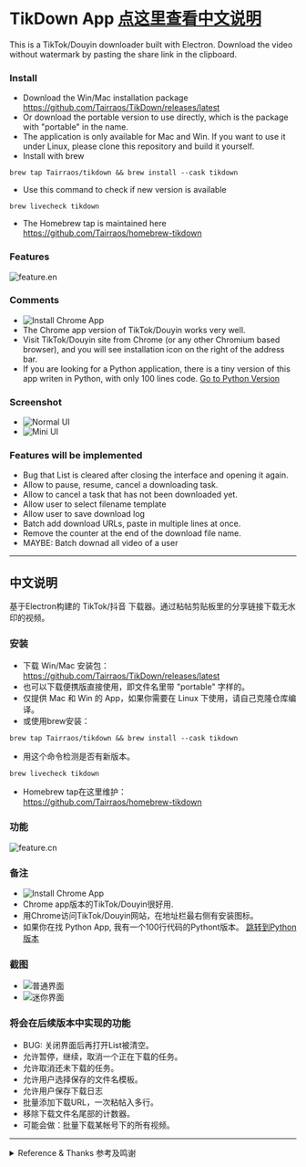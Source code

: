 # TikDown App [点这里查看中文说明](#中文说明)

This is a TikTok/Douyin downloader built with Electron. Download the video without watermark by pasting the share link in the clipboard.

### Install
- Download the Win/Mac installation package  
https://github.com/Tairraos/TikDown/releases/latest
- Or download the portable version to use directly, which is the package with "portable" in the name.
- The application is only available for Mac and Win. If you want to use it under Linux, please clone this repository and build it yourself.
- Install with brew
```
brew tap Tairraos/tikdown && brew install --cask tikdown
```
- Use this command to check if new version is available
```
brew livecheck tikdown
```
- The Homebrew tap is maintained here  
https://github.com/Tairraos/homebrew-tikdown

### Features
![feature.en](readme/feature.en.svg)


### Comments
- ![Install Chrome App](readme/install%20chrome%20app.png)
- The Chrome app version of TikTok/Douyin works very well. 
- Visit TikTok/Douyin site from Chrome (or any other Chromium based browser), and you will see installation icon on the right of the address bar. 
- If you are looking for a Python application, there is a tiny version of this app writen in Python, with only 100 lines code. [Go to Python Version](https://github.com/Tairraos/tiktok-downloader.py)


### Screenshot
- ![Normal UI](readme/ui.en.png)
- ![Mini UI](readme/miniui.en.png)

### Features will be implemented

- Bug that List is cleared after closing the interface and opening it again.
- Allow to pause, resume, cancel a downloading task.
- Allow to cancel a task that has not been downloaded yet.
- Allow user to select filename template
- Allow user to save download log
- Batch add download URLs, paste in multiple lines at once.
- Remove the counter at the end of the download file name.
- MAYBE: Batch downad all video of a user


****************************************

## 中文说明

基于Electron构建的 TikTok/抖音 下载器。通过粘帖剪贴板里的分享链接下载无水印的视频。

### 安装
- 下载 Win/Mac 安装包：  
https://github.com/Tairraos/TikDown/releases/latest
- 也可以下载便携版直接使用，即文件名里带 "portable" 字样的。
- 仅提供 Mac 和 Win 的 App，如果你需要在 Linux 下使用，请自己克隆仓库编译。
- 或使用brew安装：
```
brew tap Tairraos/tikdown && brew install --cask tikdown
```
- 用这个命令检测是否有新版本。
```
brew livecheck tikdown
```
- Homebrew tap在这里维护：  
https://github.com/Tairraos/homebrew-tikdown

### 功能
![feature.cn](readme/feature.cn.svg)


### 备注
- ![Install Chrome App](readme/install%20chrome%20app.png)
- Chrome app版本的TikTok/Douyin很好用.
- 用Chrome访问TikTok/Douyin网站，在地址栏最右侧有安装图标。
- 如果你在找 Python App, 我有一个100行代码的Pythont版本。 [跳转到Python版本](https://github.com/Tairraos/tiktok-downloader.py)


### 截图
- ![普通界面](readme/ui.cn.png)
- ![迷你界面](readme/miniui.cn.png)

### 将会在后续版本中实现的功能
- BUG: 关闭界面后再打开List被清空。
- 允许暂停，继续，取消一个正在下载的任务。
- 允许取消还未下载的任务。
- 允许用户选择保存的文件名模板。
- 允许用户保存下载日志
- 批量添加下载URL，一次粘帖入多行。
- 移除下载文件名尾部的计数器。
- 可能会做：批量下载某帐号下的所有视频。

****************************************
<details><summary>Reference & Thanks 参考及鸣谢</summary>

- UI Design / UI设计: [MasterGo](https://mastergo.com/file/64638217599752)
- API Information / API 信息: [Github Repo](https://github.com/Evil0ctal/Douyin_TikTok_Download_API)
- background material / 安装程序背景: [TikTok background vector created by BiZkettE1](https://www.freepik.com/vectors/tiktok-background)
- arraw material / 箭头素材： [Trajectory vector created by freepik](https://www.freepik.com/vectors/trajectory)
</details>

